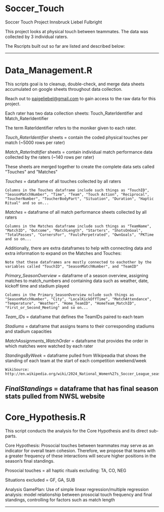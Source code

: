 # Soccer_Touch
Soccer Touch Project Innsbruck Liebel Fulbright

This project looks at physical touch between teammates. The data was collected by 3 individual raters.

The Rscripts built out so far are listed and described below:

-------------------------------------------------------------------------------------------------------------

# Data_Management.R

  This scripts goal is to cleanup, double-check, and merge data sheets accumulated on google sheets throughout data collection.
  
  Reach out to paigeliebel@gmail.com to gain access to the raw data for this project.
  
  Each rater has two data collection sheets: Touch_RaterIdentifier and Match_RaterIdentifier
  
  The term RaterIdentifier refers to the moniker given to each rater. 
  
  *Touch_RaterIdentifier* sheets = contain the coded physical touches per match (~5000 rows per rater)
  
  *Match_RaterIndtifier* sheets = contain individual match performance data collected by the raters (~140 rows per rater)
  
  These sheets are merged together to create the complete data sets called "Touches" and "Matches"

  *Touches* = dataframe of all touches collected by all raters
  
    Columns in the Touches dataframe include such things as "TouchID", "SeasonMatchNumber", "Time", "Team", "Touch Action", "Reciprocal", "ToucherNumber", "ToucherBodyPart", "Situation", "Duration", "Haptic Ritual" and so on...
    
  *Matches* = dataframe of all match performance sheets collected by all raters
  
    Columns in the Matches dataframe include such things as "TeamName", "MatchID", "Outcome", "MatchLength", "Starters", "ShotsOnGoal", "TotalPasses", "CornersFor", "FoulsPerpetrated", "OwnGoals", "PKTime and so on...

  Additionally, there are extra dataframes to help with connecting data and extra information to expand on the Matches and Touches:
  
    Note that these dataframes are mostly connected to eachother by the variables called "TouchID", "SeasonMatchNumber", and "TeamID"
  
  *Primary_SeasonOverview* = dataframe of a season overview, assigning matches to match_numbers and containing data such as weather, date, kickoff time and stadium played
  
    Columns in the Primary_SeasonOverview nclude such things as "SeasonMatchNumber", "City", "LocalKickOffTime", "MatchAttendance", "Temperature", "Weather", "Home_TeamID", "HomeTeam_MatchID", "First_or_Second_Meeting" and so on...
    
  *Team_IDs* = dataframe that defines the TeamIDs paired to each team
  
  *Stadiums* = dataframe that assigns teams to their corresponding stadiums and stadium capacities

  *MatchAssignments_WatchOrder* = dataframe that provides the order in which matches were watched by each rater

  *StandingsByWeek* = dataframe pulled from Wikipeadia that shows the standing of each team at the start of each competition weekend/week
  
    WikiSource: http://en.wikipedia.org/wiki/2024_National_Women%27s_Soccer_League_season

  *FinalStandings* = dataframe that has final season stats pulled from NWSL website
-------------------------------------------------------------------------------------------------------------

# Core_Hypothesis.R

  This script conducts the analysis for the Core Hypothesis and its direct sub-parts.

  Core Hypothesis: Prosocial touches between teammates may serve as an indicator for overall team cohesion. Therefore, we propose that teams with a greater frequency of these interactions will secure higher positions in the season’s final standings.
  
  Prosocial touches = all haptic rituals excluding: TA, CO, NEG
  
  Situations excluded = GF, GA, SUB

  Analysis GamePlan: Use of simple linear regression/multiple regression analysis: model relationship between prosocial touch frequency and final standings, controlling for factors such as match length

-------------------------------------------------------------------------------------------------------------
  

